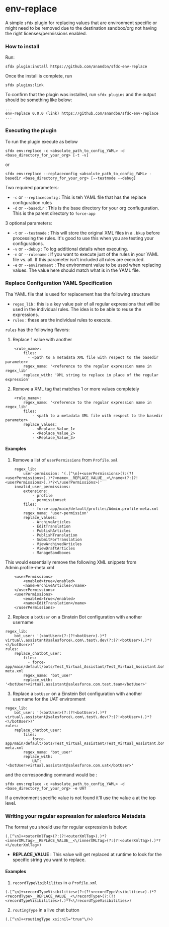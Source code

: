 env-replace
===========

A simple `sfdx` plugin for replacing values that are environment specific or might need to be removed due to the destination sandbox/org not having the right licenses/permissions enabled. 

### How to install

Run:
```
sfdx plugin:install https://github.com/anandbn/sfdc-env-replace

```

Once the install is complete, run 
```
sfdx plugins:link
```

To confirm that the plugin was installed, run `sfdx plugins` and the output should be something like below:

```
...
env-replace 0.0.0 (link) https://github.com/anandbn/sfdc-env-replace
...

```

### Executing the plugin

To run the plugin execute as below

```
sfdx env:replace -c <absolute_path_to_config_YAML> -d <base_directory_for_your_org> [-t -v]
```

or 
```
sfdx env:replace --replaceconfig <absolute_path_to_config_YAML> -basedir <base_directory_for_your_org> [--testmode --debug]
```

Two required parameters:

- `-c` or `--replaceconfig` : This is teh YAML file that has the replace configuration rules 
- `-d` or `--basedir` : This is the base directory for your org confiuguration. This is the parent directory to `force-app`

3 optional parameters:

- `-t` or `--testmode` : This will store the original XML files in a `.bkup` before processing the rules. It's good to use this when you are testing your configurations.
- `-v` or `--debug` : To log additional details when executing.
- `-n` or `--rulename` : If you want to execute just of the rules in your YAML file vs. all. If this parameter isn't included all rules are executed.
- `-e` or `--environment` : The environment value to be used when replacing values. The value here should match what is in the YAML file.

### Replace Configuration YAML Specification

Tha YAML file that is used for replacement has the following structure

- `regex_lib` : this is a key value pair of all regular expressions that will be used in the individual rules. The idea is to be able to reuse the expressions.
- `rules` : these are the individual rules to execute.

`rules` has the following flavors:

1. Replace 1 value with another

```
    <rule_name>:
        files:
          - <path to a metadata XML file with respect to the basedir parameter>
        regex_name: '<reference to the regular expression name in regex_lib'
        replace_with: 'XML string to replace in place of the regular expression'
```

2. Remove a XML tag that matches 1 or more values completely

```
    <rule_name>:
        regex_name: '<reference to the regular expression name in regex_lib'
        files:
            - <path to a metadata XML file with respect to the basedir parameter>
        replace_values:
            - <Replace_Value_1>
            - <Replace_Value_2>
            - <Replace_Value_3>

```

#### Examples

1. Remove a list of `userPermissions` from `Profile.xml`

```
    regex_lib:
        user-permission: '(.[^\n]+<userPermissions>(?:(?!<userPermissions>).)*?<name>__REPLACE_VALUE__<\/name>(?:(?!<userPermissions>).)*?<\/userPermissions>)'
    invalid_user_permissions: 
        extensions:
            - profile
            - permissionset
        files:
            - force-app/main/default/profiles/Admin.profile-meta.xml
        regex_name: 'user-permission' 
        replace_values:
            - ArchiveArticles
            - EditTranslation
            - PublishArticles
            - PublishTranslation
            - SubmitForTranslation
            - ViewArchivedArticles
            - ViewDraftArticles
            - ManageSandboxes
```

This would essentially remove the following XML snippets from Admin.profile-meta.xml

```
    <userPermissions>
        <enabled>true</enabled>
        <name>ArchiveArticles</name>
    </userPermissions>
    <userPermissions>
        <enabled>true</enabled>
        <name>EditTranslation</name>
    </userPermissions>
```

2. Replace a `botUser` on a Einstein Bot configuration with another username

```
regex_lib:
    bot_user: '(<botUser>(?:(?!<botUser>).)*?virtual\.assistant@salesforce\.com\.test\.dev(?:(?!<botUser>).)*?<\/botUser>)'
rules:
    replace_chatbot_user:
        files:
          - force-app/main/default/bots/Test_Virtual_Assistant/Test_Virtual_Assistant.bot-meta.xml
        regex_name: 'bot_user'
        replace_with: '<botUser>virtual.assistant@salesforce.com.test.team</botUser>'
```

3. Replace a `botUser` on a Einstein Bot configuration with another username for the UAT environment

```
regex_lib:
    bot_user: '(<botUser>(?:(?!<botUser>).)*?virtual\.assistant@salesforce\.com\.test\.dev(?:(?!<botUser>).)*?<\/botUser>)'
rules:
    replace_chatbot_user:
        files:
          - force-app/main/default/bots/Test_Virtual_Assistant/Test_Virtual_Assistant.bot-meta.xml
        regex_name: 'bot_user'
        replace_with: 
            UAT: '<botUser>virtual.assistant@salesforce.com.uat</botUser>'
```

and the corresponding command would be :

```
sfdx env:replace -c <absolute_path_to_config_YAML> -d <base_directory_for_your_org> -e UAT
```

If a environment specific value is not found it'll use the value a at the top level.

### Writing your regular expression for salesforce Metadata

The format you should use for regular expression is below:

```
(.[^\n]+<outerXmlTag>(?:(?!<outerXmlTag>).)*?<innerXMLTag>__REPLACE_VALUE__<\/innerXMLTag>(?:(?!<outerXmlTag>).)*?<\/outerXmlTag>)

```

- ____REPLACE_VALUE____ : This value will get replaced at runtime to look for the specific string you want to replace.


#### Examples

1. `recordTypeVisiblilites` in a `Profile.xml`

```
(.[^\n]+<recordTypeVisibilities>(?:(?!<recordTypeVisibilities>).)*?<recordType>__REPLACE_VALUE__<\/recordType>(?:(?!<recordTypeVisibilities>).)*?<\/recordTypeVisibilities>)
```

2. `routingType` in a live chat button

```
(.[^\n]+<routingType xsi:nil="true"\/>)
```